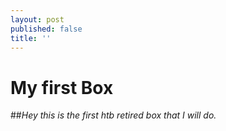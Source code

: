 ```yaml
---
layout: post
published: false
title: ''
---
```

# My first Box

##_Hey this is the first htb retired box that I will do._

